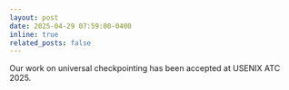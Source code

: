 ```yaml
---
layout: post
date: 2025-04-29 07:59:00-0400
inline: true
related_posts: false
---
```


Our work on universal checkpointing has been accepted at USENIX ATC 2025.
